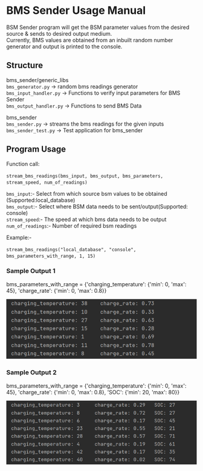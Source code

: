 # BMS Sender Usage Manual

BSM Sender program will get the BSM parameter values from the desired source & sends to desired output medium.  
Currently, BMS values are obtained from an inbuilt random number generator and output is printed to the console.

## Structure

bms_sender/generic_libs  
        `bms_generator.py`        -> random bms readings generator  
        `bms_input_handler.py`    -> Functions to verify input parameters for BMS Sender  
        `bms_output_handler.py`   -> Functions to send BMS Data  

bms_sender  
    `bms_sender.py`       -> streams the bms readings for the given inputs  
    `bms_sender_test.py`  -> Test application for bms_sender  

## Program Usage
Function call:

`stream_bms_readings(bms_input, bms_output, bms_parameters, stream_speed, num_of_readings)`

`bms_input`:- Select from which source bsm values to be obtained (Supported:local_database)  
`bms_output`:- Select where BSM data needs to be sent/output(Supported: console)  
`stream_speed`:- The speed at which bms data needs to be output  
`num_of_readings`:- Number of required bsm readings  

Example:-

`stream_bms_readings("local_database", "console", bms_parameters_with_range, 1, 15)`

### Sample Output 1

bms_parameters_with_range = {'charging_temperature': {'min': 0, 'max': 45},
                            'charge_rate': {'min': 0, 'max': 0.8}}  

![output 1](https://github.com/clean-code-craft-tcq-1/stream-bms-data-Aruna1396/blob/8112cf769763bf57bd3fec4cccda81dc04880233/bms_sender/docs/BMSSenderOuput_2Parameters.png)  


### Sample Output 2

bms_parameters_with_range = {'charging_temperature': {'min': 0, 'max': 45},
                            'charge_rate': {'min': 0, 'max': 0.8},
                            'SOC': {'min': 20, 'max': 80}}  

![output 2](https://github.com/clean-code-craft-tcq-1/stream-bms-data-Aruna1396/blob/8112cf769763bf57bd3fec4cccda81dc04880233/bms_sender/docs/BMSSenderOuput_3Parameters.png)  


